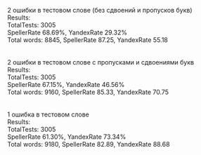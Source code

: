 2 ошибки в тестовом слове (без сдвоений и пропусков букв)<br>
Results:<br>
 TotalTests: 3005<br>
 SpellerRate 68.69%, YandexRate 29.32% <br>
Total words: 8845, SpellerRate 87.25, YandexRate 55.18<br>
<br><br>
2 ошибки в тестовом слове с пропусками и сдвоениями букв<br>
Results:<br>
 TotalTests: 3005<br>
 SpellerRate 67.15%, YandexRate 46.56% <br>
Total words: 9160, SpellerRate 85.33, YandexRate 70.75<br>
<br><br>
1 ошибка в тестовом слове<br>
Results:<br>
 TotalTests: 3005<br>
 SpellerRate 61.30%, YandexRate 73.34% <br>
Total words: 9180, SpellerRate 82.89, YandexRate 88.68<br>